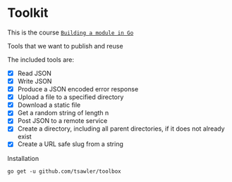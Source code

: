 # Toolkit

This is the course [`Building a module in Go`](https://www.udemy.com/course/building-a-module-in-go-golang/learn/lecture/32938420#overview)

Tools that we want to publish and reuse

The included tools are:

- [X] Read JSON
- [X] Write JSON
- [X] Produce a JSON encoded error response
- [X] Upload a file to a specified directory
- [X] Download a static file
- [X] Get a random string of length n
- [X] Post JSON to a remote service 
- [X] Create a directory, including all parent directories, if it does not already exist
- [X] Create a URL safe slug from a string

Installation

`go get -u github.com/tsawler/toolbox`
